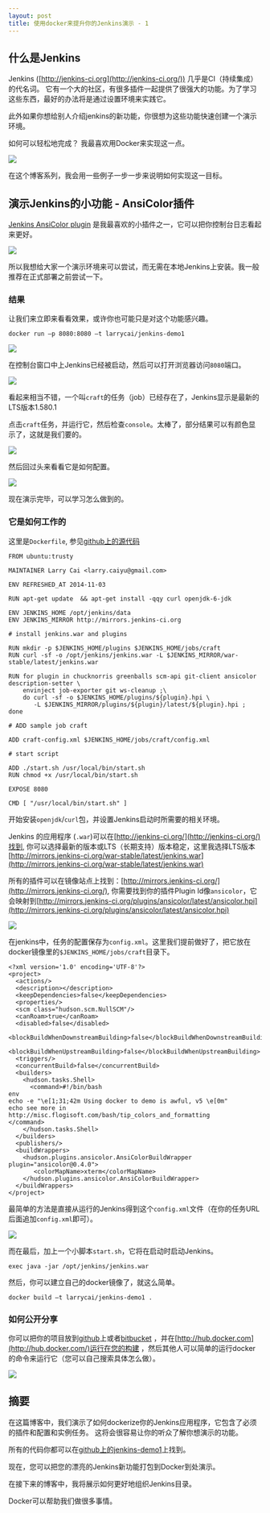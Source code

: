 ```yaml
---
layout: post
title: 使用docker来提升你的Jenkins演示 - 1 
---
```

## 什么是Jenkins

Jenkins ([http://jenkins-ci.org](http://jenkins-ci.org/)) 几乎是CI（持续集成）的代名词。 它有一个大的社区，有很多插件一起提供了很强大的功能。为了学习这些东西，最好的办法将是通过设置环境来实践它。

此外如果你想给别人介绍jenkins的新功能，你很想为这些功能快速创建一个演示环境。

如何可以轻松地完成？ 我最喜欢用Docker来实现这一点。

![](http://larrycaiyu.com/images/jenkins-demo1-1.png)

在这个博客系列，我会用一些例子一步一步来说明如何实现这一目标。

## 演示Jenkins的小功能 - AnsiColor插件

[Jenkins AnsiColor plugin](https://wiki.jenkins-ci.org/display/JENKINS/AnsiColor+Plugin) 是我最喜欢的小插件之一，它可以把你控制台日志看起来更好。

![](http://larrycaiyu.com/images/jenkins-demo1-2.png)

所以我想给大家一个演示环境来可以尝试，而无需在本地Jenkins上安装。我一般推荐在正式部署之前尝试一下。

### 结果

让我们来立即来看看效果，或许你也可能只是对这个功能感兴趣。

    docker run –p 8080:8080 –t larrycai/jenkins-demo1

![](http://larrycaiyu.com/images/jenkins-demo1-3.png)

在控制台窗口中上Jenkins已经被启动，然后可以打开浏览器访问`8080`端口。

![](http://larrycaiyu.com/images/jenkins-demo1-4.png)

看起来相当不错，一个叫`craft`的任务（job）已经存在了，Jenkins显示是最新的LTS版本1.580.1

点击`craft`任务，并运行它，然后检查`console`。太棒了，部分结果可以有颜色显示了，这就是我们要的。

![](http://larrycaiyu.com/images/jenkins-demo1-5.png)

然后回过头来看看它是如何配置。

![](http://larrycaiyu.com/images/jenkins-demo1-6.png)

现在演示完毕，可以学习怎么做到的。

### 它是如何工作的

这里是`Dockerfile`, 参见[github上的源代码](https://github.com/larrycai/docker-images/blob/master/jenkins-demo1/Dockerfile)

	FROM ubuntu:trusty
	
	MAINTAINER Larry Cai <larry.caiyu@gmail.com>
	
	ENV REFRESHED_AT 2014-11-03
	
	RUN apt-get update  && apt-get install -qqy curl openjdk-6-jdk
	
	ENV JENKINS_HOME /opt/jenkins/data
	ENV JENKINS_MIRROR http://mirrors.jenkins-ci.org
	
	# install jenkins.war and plugins
	
	RUN mkdir -p $JENKINS_HOME/plugins $JENKINS_HOME/jobs/craft
	RUN curl -sf -o /opt/jenkins/jenkins.war -L $JENKINS_MIRROR/war-stable/latest/jenkins.war
	
	RUN for plugin in chucknorris greenballs scm-api git-client ansicolor description-setter \
	    envinject job-exporter git ws-cleanup ;\
	    do curl -sf -o $JENKINS_HOME/plugins/${plugin}.hpi \
	       -L $JENKINS_MIRROR/plugins/${plugin}/latest/${plugin}.hpi ; done
	
	# ADD sample job craft
	
	ADD craft-config.xml $JENKINS_HOME/jobs/craft/config.xml
	
	# start script
	
	ADD ./start.sh /usr/local/bin/start.sh
	RUN chmod +x /usr/local/bin/start.sh
	
	EXPOSE 8080
	
	CMD [ "/usr/local/bin/start.sh" ]

开始安装`openjdk`/`curl`包，并设置Jenkins启动时所需要的相关环境。

Jenkins 的应用程序 (`.war`)可以在[http://jenkins-ci.org/](http://jenkins-ci.org/)找到, 你可以选择最新的版本或LTS（长期支持）版本稳定，这里我选择LTS版本[http://mirrors.jenkins-ci.org/war-stable/latest/jenkins.war](http://mirrors.jenkins-ci.org/war-stable/latest/jenkins.war)

所有的插件可以在镜像站点上找到：[http://mirrors.jenkins-ci.org/](http://mirrors.jenkins-ci.org/), 你需要找到你的插件Plugin Id像`ansicolor`，它会映射到[http://mirrors.jenkins-ci.org/plugins/ansicolor/latest/ansicolor.hpi](http://mirrors.jenkins-ci.org/plugins/ansicolor/latest/ansicolor.hpi)

![](http://larrycaiyu.com/images/jenkins-demo1-7.png)

在jenkins中，任务的配置保存为`config.xml`。这里我们提前做好了，把它放在docker镜像里的`$JENKINS_HOME/jobs/craft`目录下。

	<?xml version='1.0' encoding='UTF-8'?>
	<project>
	  <actions/>
	  <description></description>
	  <keepDependencies>false</keepDependencies>
	  <properties/>
	  <scm class="hudson.scm.NullSCM"/>
	  <canRoam>true</canRoam>
	  <disabled>false</disabled>
	  <blockBuildWhenDownstreamBuilding>false</blockBuildWhenDownstreamBuilding>
	  <blockBuildWhenUpstreamBuilding>false</blockBuildWhenUpstreamBuilding>
	  <triggers/>
	  <concurrentBuild>false</concurrentBuild>
	  <builders>
	    <hudson.tasks.Shell>
	      <command>#!/bin/bash
	env
	echo -e "\e[1;31;42m Using docker to demo is awful, v5 \e[0m"
	echo see more in http://misc.flogisoft.com/bash/tip_colors_and_formatting
	</command>
	    </hudson.tasks.Shell>
	  </builders>
	  <publishers/>
	  <buildWrappers>
	    <hudson.plugins.ansicolor.AnsiColorBuildWrapper plugin="ansicolor@0.4.0">
	       <colorMapName>xterm</colorMapName>
	    </hudson.plugins.ansicolor.AnsiColorBuildWrapper>
	  </buildWrappers>
	</project>

最简单的方法是直接从运行的Jenkins得到这个`config.xml`文件（在你的任务URL后面追加`config.xml`即可）。 

![](http://larrycaiyu.com/images/jenkins-demo1-8.png)

而在最后，加上一个小脚本`start.sh`，它将在启动时启动Jenkins。

    exec java -jar /opt/jenkins/jenkins.war

然后，你可以建立自己的docker镜像了，就这么简单。

    docker build –t larrycai/jenkins-demo1 .

### 如何公开分享

你可以把你的项目放到[github](http://github.com)上或者[bitbucket](http://bitbucket.com) ，并在[http://hub.docker.com](http://hub.docker.com/)运行在您的构建 ，然后其他人可以简单的运行docker的命令来运行它（您可以自己搜索具体怎么做）。

![](http://larrycaiyu.com/images/jenkins-demo1-9.png)

## 摘要

在这篇博客中，我们演示了如何dockerize你的Jenkins应用程序，它包含了必须的插件和配置和实例任务。 这将会很容易让你的听众了解你想演示的功能。

所有的代码你都可以在[github上的jenkins-demo1](https://github.com/larrycai/docker-images/tree/master/jenkins-demo1)上找到。

现在，您可以把您的漂亮的Jenkins新功能打包到Docker到处演示。

在接下来的博客中，我将展示如何更好地组织Jenkins目录。

Docker可以帮助我们做很多事情。
